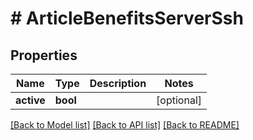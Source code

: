 # # ArticleBenefitsServerSsh

## Properties

Name | Type | Description | Notes
------------ | ------------- | ------------- | -------------
**active** | **bool** |  | [optional]

[[Back to Model list]](../../README.md#models) [[Back to API list]](../../README.md#endpoints) [[Back to README]](../../README.md)
